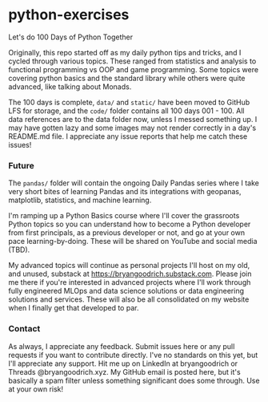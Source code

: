 # python-exercises

Let's do 100 Days of Python Together

Originally, this repo started off as my daily python tips and tricks, and I cycled through various topics. These ranged from statistics and analysis to functional programming vs OOP and game programming. Some topics were covering python basics and the standard library while others were quite advanced, like talking about Monads. 

The 100 days is complete, `data/` and `static/` have been moved to GitHub LFS for storage, and the `code/` folder contains all 100 days 001 - 100. All data references are to the data folder now, unless I messed something up. I may have gotten lazy and some images may not render correctly in a day's README.md file. I appreciate any issue reports that help me catch these issues!

### Future

The `pandas/` folder will contain the ongoing Daily Pandas series where I take very short bites of learning Pandas and its integrations with geopanas, matplotlib, statistics, and machine learning. 

I'm ramping up a Python Basics course where I'll cover the grassroots Python topics so you can understand how to become a Python developer from first principals, as a previous developer or not, and go at your own pace learning-by-doing. These will be shared on YouTube and social media (TBD).

My advanced topics will continue as personal projects I'll host on my old, and unused, substack at https://bryangoodrich.substack.com. Please join me there if you're interested in advanced projects where I'll work through fully engineered MLOps and data science solutions or data engineering solutions and services. These will also be all consolidated on my website when I finally get that developed to par. 

### Contact 

As always, I appreciate any feedback. Submit issues here or any pull requests if you want to contribute directly. I've no standards on this yet, but I'll appreciate any support. Hit me up on LinkedIn at bryangoodrich or Threads @bryangoodrich.xyz. My GitHub email is posted here, but it's basically a spam filter unless something significant does some through. Use at your own risk!
